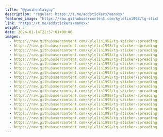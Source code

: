 ```yaml
---
title: "@yaoihentaigay"
description: "regular: https://t.me/addstickers/manoxx"
featured_image: "https://raw.githubusercontent.com/kylelin1998/tg-sticker-spreading-worldwide-images/main/img/ce6386e5-172c-4855-abd1-63133d232f39.jpg"
link: "https://t.me/addstickers/manoxx"
weight: 3
date: 2024-01-14T22:57:01+08:00
images:
  - https://raw.githubusercontent.com/kylelin1998/tg-sticker-spreading-worldwide-images/main/img/ce6386e5-172c-4855-abd1-63133d232f39.jpg
  - https://raw.githubusercontent.com/kylelin1998/tg-sticker-spreading-worldwide-images/main/img/c9a4aafd-05c1-4d7d-b293-12637579dcf2.jpg
  - https://raw.githubusercontent.com/kylelin1998/tg-sticker-spreading-worldwide-images/main/img/9066a281-186b-473e-b2dd-e6316bc42416.jpg
  - https://raw.githubusercontent.com/kylelin1998/tg-sticker-spreading-worldwide-images/main/img/17b529ad-2c7f-4f8a-b7b5-ecbf4c90a4ef.jpg
  - https://raw.githubusercontent.com/kylelin1998/tg-sticker-spreading-worldwide-images/main/img/ce247b09-ed48-404e-a176-a112a566ded7.jpg
  - https://raw.githubusercontent.com/kylelin1998/tg-sticker-spreading-worldwide-images/main/img/e68318b8-d8b3-45bb-8026-e1c6c6094892.jpg
  - https://raw.githubusercontent.com/kylelin1998/tg-sticker-spreading-worldwide-images/main/img/9c89272d-17c8-4ed0-91ea-f7077b73f423.jpg
  - https://raw.githubusercontent.com/kylelin1998/tg-sticker-spreading-worldwide-images/main/img/348dc4a9-e881-4f72-962b-dd40c15c88f7.jpg
  - https://raw.githubusercontent.com/kylelin1998/tg-sticker-spreading-worldwide-images/main/img/58cb7371-6be4-4e98-88d1-fffdd059a91d.jpg
  - https://raw.githubusercontent.com/kylelin1998/tg-sticker-spreading-worldwide-images/main/img/68cf8ab5-8298-4ab5-9bef-8673f007215b.jpg
  - https://raw.githubusercontent.com/kylelin1998/tg-sticker-spreading-worldwide-images/main/img/3c546c16-babb-4e74-85db-e77812674ee4.jpg
  - https://raw.githubusercontent.com/kylelin1998/tg-sticker-spreading-worldwide-images/main/img/ca921d2f-45bd-4665-9069-5204a64d5be3.jpg
  - https://raw.githubusercontent.com/kylelin1998/tg-sticker-spreading-worldwide-images/main/img/f24fcea0-699d-4fb0-afd6-bb76ebe5ad37.jpg
  - https://raw.githubusercontent.com/kylelin1998/tg-sticker-spreading-worldwide-images/main/img/6c32c71b-4f6b-4396-a8d9-b33885f67267.jpg
  - https://raw.githubusercontent.com/kylelin1998/tg-sticker-spreading-worldwide-images/main/img/aeebf916-4495-4dfb-9a77-525f10e1b9ac.jpg
  - https://raw.githubusercontent.com/kylelin1998/tg-sticker-spreading-worldwide-images/main/img/7ef5daaa-b722-4c53-8d02-4051af9b549a.jpg
  - https://raw.githubusercontent.com/kylelin1998/tg-sticker-spreading-worldwide-images/main/img/acc1e29f-5027-4604-8e04-3332ee67d8f6.jpg
  - https://raw.githubusercontent.com/kylelin1998/tg-sticker-spreading-worldwide-images/main/img/3b1020eb-69c1-4e72-84f5-14c6bc7f0442.jpg
  - https://raw.githubusercontent.com/kylelin1998/tg-sticker-spreading-worldwide-images/main/img/6584d566-4074-4301-ad18-c5ce537b6e38.jpg
  - https://raw.githubusercontent.com/kylelin1998/tg-sticker-spreading-worldwide-images/main/img/5d73c5f3-2779-482e-8210-4670a408d99a.jpg
---
```

